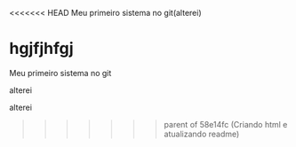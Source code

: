 <<<<<<< HEAD
Meu primeiro sistema no git(alterei)

hgjfjhfgj
=======
Meu primeiro sistema no git

alterei


alterei
>>>>>>> parent of 58e14fc (Criando html e atualizando readme)

